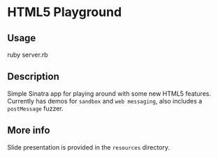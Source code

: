 HTML5 Playground
================

## Usage
ruby server.rb

## Description
Simple Sinatra app for playing around with some new HTML5 features. Currently has demos for ```sandbox``` and ```web messaging```, also includes a ```postMessage``` fuzzer.

## More info
Slide presentation is provided in the ```resources``` directory.
